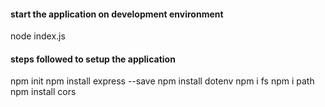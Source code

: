 #### start the application on development environment ####
node index.js

#### steps followed to setup the application ####
npm init
npm install express --save
npm install dotenv
npm i fs
npm i path
npm install cors
